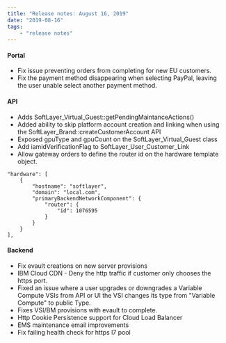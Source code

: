 ```yaml
---
title: "Release notes: August 16, 2019"
date: "2019-08-16"
tags:
    - "release notes"
---
```


#### Portal
- Fix issue preventing orders from completing for new EU customers.
- Fix the payment method disappearing when selecting PayPal, leaving the user unable select another payment method.

#### API
- Adds SoftLayer_Virtual_Guest::getPendingMaintanceActions()
- Added ability to skip platform account creation and linking when using the SoftLayer_Brand::createCustomerAccount API
- Exposed gpuType and gpuCount on the SoftLayer_Virtual_Guest class
- Add iamidVerificationFlag to SoftLayer_User_Customer_Link 
- Allow gateway orders to define the router id on the hardware template object.
```
"hardware": [
    {
        "hostname": "softlayer",
        "domain": "local.com",
        "primaryBackendNetworkComponent": {
            "router": {
                "id": 1076595
            }
        }
    }
],
```

#### Backend 
- Fix evault creations on new server provisions
- IBM Cloud CDN - Deny the http traffic if customer only chooses the https port.
- Fixed an issue where a user upgrades or downgrades a Variable Compute VSIs from API or UI the VSI changes its type from "Variable Compute" to public Type.
- Fixes VSI/BM provisions with evault to complete.
- Http Cookie Persistence support for Cloud Load Balancer
- EMS maintenance email improvements
- Fix failing health check for https l7 pool
